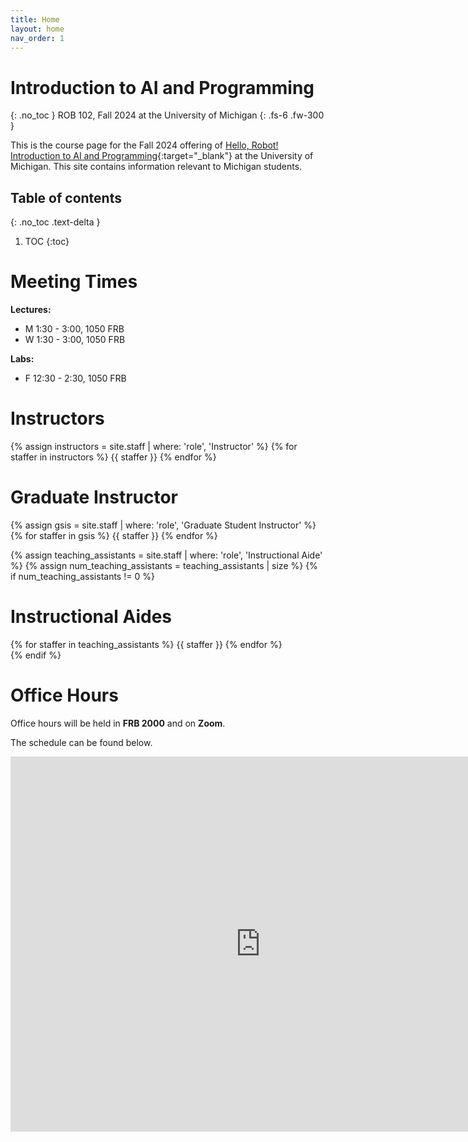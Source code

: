 ```yaml
---
title: Home
layout: home
nav_order: 1
---
```

# Introduction to AI and Programming
{: .no_toc }
ROB 102, Fall 2024 at the University of Michigan
{: .fs-6 .fw-300 }

This is the course page for the Fall 2024 offering of [Hello, Robot! Introduction to AI and Programming](https://hellorob.org){:target="_blank"} at the University of Michigan. This site contains information relevant to Michigan students.

## Table of contents
{: .no_toc .text-delta }

1. TOC
{:toc}

# Meeting Times

<i class="fa-solid fa-chalkboard-user"></i> **Lectures:** 

- M 1:30 - 3:00, 1050 FRB
- W 1:30 - 3:00, 1050 FRB

<i class="fa-solid fa-flask"></i> **Labs:**

- F 12:30 - 2:30, 1050 FRB

# Instructors

<div class="staff-row">
{% assign instructors = site.staff | where: 'role', 'Instructor' %}
{% for staffer in instructors %}
{{ staffer }}
{% endfor %}
</div>

# Graduate Instructor

<div class="staff-row">
{% assign gsis = site.staff | where: 'role', 'Graduate Student Instructor' %}
{% for staffer in gsis %}
{{ staffer }}
{% endfor %}
</div>

{% assign teaching_assistants = site.staff | where: 'role', 'Instructional Aide' %}
{% assign num_teaching_assistants = teaching_assistants | size %}
{% if num_teaching_assistants != 0 %}

# Instructional Aides

<div class="staff-row">
{% for staffer in teaching_assistants %}
{{ staffer }}
{% endfor %}
</div>
{% endif %}

# Office Hours

Office hours will be held in **FRB 2000** and on **Zoom**.

The schedule can be found below.

<iframe src="https://calendar.google.com/calendar/embed?src=c_caa9ab242d12888c45dd8da82a746fed62e64a281e2ec5430e1732447ff2977d%40group.calendar.google.com&ctz=America%2FNew_York" style="border: 0" width="800" height="600" frameborder="0" scrolling="no"></iframe>
